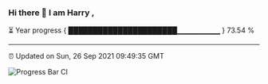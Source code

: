 ### Hi there 👋 I am Harry , 

⏳ Year progress { ██████████████████████▁▁▁▁▁▁▁▁ } 73.54 %

---

⏰ Updated on Sun, 26 Sep 2021 09:49:35 GMT

![Progress Bar CI](https://github.com/duykhang68/duykhang68/workflows/Progress%20Bar%20CI/badge.svg)
